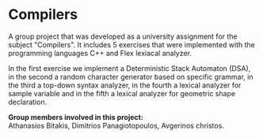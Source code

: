 # Compilers
A group project that was developed as a university assignment for the subject "Compilers". It includes 5 exercises that were implemented with the programming languages C++ and Flex lexiacal analyzer.

Ιn the first exercise we implement a Deterministic Stack Automaton (DSA), in the second a random character generator based on specific grammar, in the third a top-down syntax analyzer, in the fourth a lexical analyzer for sample variable and in the fifth a lexical analyzer for geometric shape declaration.

**Group members involved in this project:**<br>
Athanasios Bitakis, Dimitrios Panagiotopoulos, Avgerinos christos.
